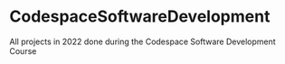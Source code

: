 # CodespaceSoftwareDevelopment
All projects in 2022 done during the Codespace Software Development Course
